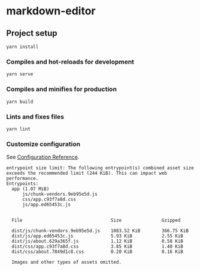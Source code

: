 # markdown-editor

## Project setup
```
yarn install
```

### Compiles and hot-reloads for development
```
yarn serve
```

### Compiles and minifies for production
```
yarn build
```

### Lints and fixes files
```
yarn lint
```

### Customize configuration
See [Configuration Reference](https://cli.vuejs.org/config/).

```
entrypoint size limit: The following entrypoint(s) combined asset size exceeds the recommended limit (244 KiB). This can impact web performance.
Entrypoints:
  app (1.07 MiB)
      js/chunk-vendors.9eb95e5d.js
      css/app.c93f7a8d.css
      js/app.ed65453c.js


  File                                 Size               Gzipped

  dist/js/chunk-vendors.9eb95e5d.js    1083.52 KiB        366.75 KiB
  dist/js/app.ed65453c.js              5.93 KiB           2.55 KiB
  dist/js/about.629a365f.js            1.12 KiB           0.58 KiB
  dist/css/app.c93f7a8d.css            3.85 KiB           1.40 KiB
  dist/css/about.7849d1c8.css          0.20 KiB           0.16 KiB

  Images and other types of assets omitted.

```